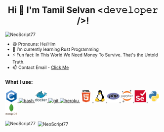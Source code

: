 <h1 align="center">Hi 👋 I'm Tamil Selvan <𝚍𝚎𝚟𝚎𝚕𝚘𝚙𝚎𝚛 />!</h1>
<p align="left"> 
   <img src="https://komarev.com/ghpvc/?username=TamilNct&label=Profile%20views&color=0e75b6&style=plastic" alt="NeoScript77" /> 
</p>

- 😄 Pronouns: He/Him
- 🌱 I’m currently learning Rust Programming 
- ⚡ Fun fact: In This World We Need Money To Survive. That's the Untold Truth.
- 📫  Contact Email - [Click Me](mailto:neoscript77@proton.me)

<h3 align="left">What I use:</h3>
<p align="left">
   <a href="https://www.cprogramming.com" target="_blank"> 
   <img src="https://raw.githubusercontent.com/devicons/devicon/master/icons/c/c-original.svg" alt="c" width="40" height="40" />
   </a> 
   <a href="https://www.gnu.org/software/bash" target="_blank">
   <img src="https://www.vectorlogo.zone/logos/gnu_bash/gnu_bash-icon.svg" alt="bash" width="40" height="40" /> 
   </a> 
   <a href="https://www.docker.com" target="_blank"> 
   	<img src="https://raw.githubusercontent.com/devicons/devicon/master/icons/docker/docker-original-wordmark.svg" alt="docker" width="40" height="40" /> 
   </a>
   <a href="https://git-scm.com" target="_blank"> 
   	<img src="https://www.vectorlogo.zone/logos/git-scm/git-scm-icon.svg" alt="git" width="40" height="40" /> 
   </a> 
   <a href="https://heroku.com" target="_blank"> 
   	<img src="https://www.vectorlogo.zone/logos/heroku/heroku-icon.svg" alt="heroku" width="40" height="40" /> 
   </a> 
   <a href="https://www.w3.org/html" target="_blank"> 
   	<img src="https://raw.githubusercontent.com/devicons/devicon/master/icons/html5/html5-original-wordmark.svg" alt="html5" width="40" height="40" /> 
   </a> 
   <a href="https://www.linux.org/" target="_blank"> 
   	<img src="https://raw.githubusercontent.com/devicons/devicon/master/icons/linux/linux-original.svg" alt="linux" width="40" height="40" /> 
   </a> 
   <a href="https://www.php.net/" target="_blank"> 
   	<img src="https://raw.githubusercontent.com/devicons/devicon/master/icons/php/php-original.svg" alt="php" width="40" height="40" /> 
   </a>
   <a href="https://jupyter.org" target="_blank"> 
   <img src="https://raw.githubusercontent.com/devicons/devicon/master/icons/jupyter/jupyter-original-wordmark.svg" alt="jupyter" width="40" height="40" />
   </a> 
   <a href="https://www.selenium.dev" target="_blank"> 
   	<img src="https://raw.githubusercontent.com/devicons/devicon/master/icons/selenium/selenium-original.svg" alt="selenium" width="40" height="40" /> 
   </a> 
   <a href="https://www.python.org" target="_blank"> 
   	<img src="https://raw.githubusercontent.com/devicons/devicon/master/icons/python/python-original.svg" alt="python" width="40" height="40" /> 
   </a> 
   <a href="https://www.mongodb.com" target="_blank"> 
   	<img src="https://raw.githubusercontent.com/devicons/devicon/master/icons/mongodb/mongodb-original-wordmark.svg" alt="mongodb" width="40" height="40" /> 
   </a>
</p>
<p>
	<img align="left" src="https://github-readme-stats.vercel.app/api/top-langs?username=TamilNct&show_icons=true&theme=tokyonight&locale=en&layout=compact" alt="NeoScript77" />
</p>
<p>&nbsp;
<img align="center" src="https://github-readme-stats.vercel.app/api?username=TamilNct&show_icons=true&theme=tokyonight&locale=en" alt="NeoScript77" />
</p>
